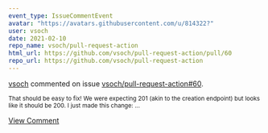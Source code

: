 ```yaml
---
event_type: IssueCommentEvent
avatar: "https://avatars.githubusercontent.com/u/814322?"
user: vsoch
date: 2021-02-10
repo_name: vsoch/pull-request-action
html_url: https://github.com/vsoch/pull-request-action/pull/60
repo_url: https://github.com/vsoch/pull-request-action
---
```


<a href='https://github.com/vsoch' target='_blank'>vsoch</a> commented on issue <a href='https://github.com/vsoch/pull-request-action/pull/60' target='_blank'>vsoch/pull-request-action#60</a>.

<small>That should be easy to fix! We were expecting 201 (akin to the creation endpoint) but looks like it should be 200. I just made this change:...</small>

<a href='https://github.com/vsoch/pull-request-action/pull/60' target='_blank'>View Comment</a>
